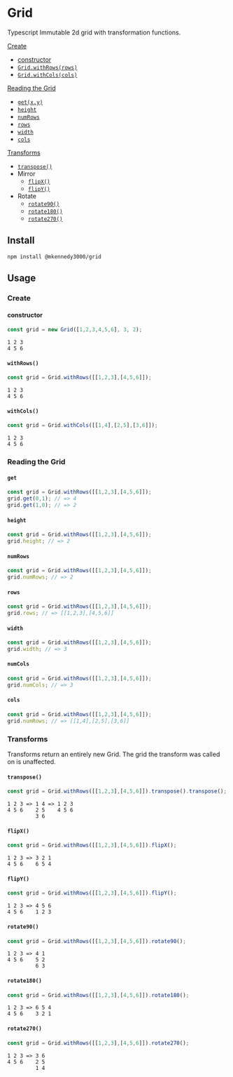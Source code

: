 # Grid

Typescript Immutable 2d grid with transformation functions.

[Create](#create)
* [constructor](#constructor)
* [`Grid.withRows(rows)`](#withrows)
* [`Grid.withCols(cols)`](#withcols)


[Reading the Grid](#reading-the-grid)
* [`get(x,y)`](#get)
* [`height`](#height)
* [`numRows`](#numrows)
* [`rows`](#rows)
* [`width`](#width)
* [`cols`](#cols)

[Transforms](#transforms)
* [`transpose()`](#transpose)
* Mirror
    * [`flipX()`](#flipx)
    * [`flipY()`](#flipy)
* Rotate
    * [`rotate90()`](#rotate90)
    * [`rotate180()`](#rotate180)
    * [`rotate270()`](#rotate270)

## Install
```
npm install @mkennedy3000/grid
```

## Usage

### Create

#### constructor
```typescript
const grid = new Grid([1,2,3,4,5,6], 3, 2);
```
```
1 2 3
4 5 6
```

#### `withRows()`
```typescript
const grid = Grid.withRows([[1,2,3],[4,5,6]]);
```
```
1 2 3
4 5 6
```

#### `withCols()`
```typescript
const grid = Grid.withCols([[1,4],[2,5],[3,6]]);
```
```
1 2 3
4 5 6
```

### Reading the Grid

#### `get`
```typescript
const grid = Grid.withRows([[1,2,3],[4,5,6]]);
grid.get(0,1); // => 4
grid.get(1,0); // => 2
```
#### `height`
```typescript
const grid = Grid.withRows([[1,2,3],[4,5,6]]);
grid.height; // => 2
```
#### `numRows`
```typescript
const grid = Grid.withRows([[1,2,3],[4,5,6]]);
grid.numRows; // => 2
```
#### `rows`
```typescript
const grid = Grid.withRows([[1,2,3],[4,5,6]]);
grid.rows; // => [[1,2,3],[4,5,6]]
```
#### `width`
```typescript
const grid = Grid.withRows([[1,2,3],[4,5,6]]);
grid.width; // => 3
```
#### `numCols`
```typescript
const grid = Grid.withRows([[1,2,3],[4,5,6]]);
grid.numCols; // => 3
```
#### `cols`
```typescript
const grid = Grid.withRows([[1,2,3],[4,5,6]]);
grid.numRows; // => [[1,4],[2,5],[3,6]]
```

### Transforms

Transforms return an entirely new Grid. The grid the transform was called on is unaffected.

#### `transpose()`
```typescript
const grid = Grid.withRows([[1,2,3],[4,5,6]]).transpose().transpose();
```
```
1 2 3 => 1 4 => 1 2 3
4 5 6    2 5    4 5 6
         3 6
```

#### `flipX()`
```typescript
const grid = Grid.withRows([[1,2,3],[4,5,6]]).flipX();
```
```
1 2 3 => 3 2 1
4 5 6    6 5 4
```

#### `flipY()`
```typescript
const grid = Grid.withRows([[1,2,3],[4,5,6]]).flipY();
```
```
1 2 3 => 4 5 6
4 5 6    1 2 3
```

#### `rotate90()`
```typescript
const grid = Grid.withRows([[1,2,3],[4,5,6]]).rotate90();
```
```
1 2 3 => 4 1
4 5 6    5 2
         6 3
```

#### `rotate180()`
```typescript
const grid = Grid.withRows([[1,2,3],[4,5,6]]).rotate180();
```
```
1 2 3 => 6 5 4
4 5 6    3 2 1
```

#### `rotate270()`
```typescript
const grid = Grid.withRows([[1,2,3],[4,5,6]]).rotate270();
```
```
1 2 3 => 3 6
4 5 6    2 5
         1 4
```